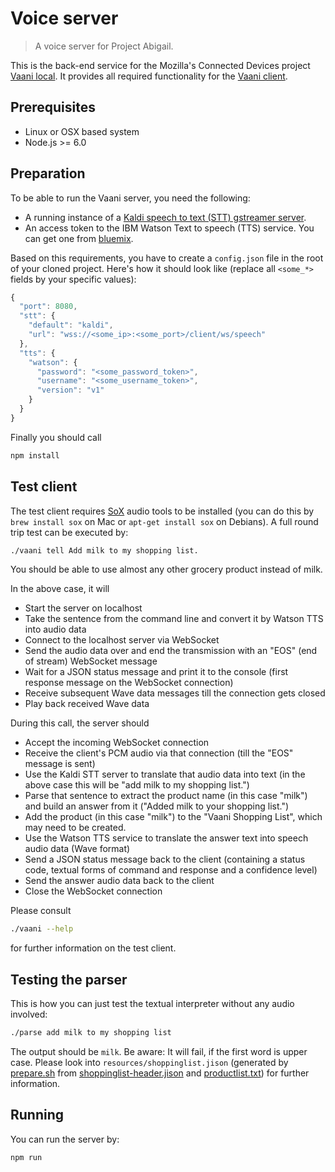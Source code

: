 # Voice server

> A voice server for Project Abigail.

This is the back-end service for the Mozilla's Connected Devices project [Vaani local](https://wiki.mozilla.org/Vaani).
It provides all required functionality for the [Vaani client](https://github.com/mozilla/vaani.client).

Prerequisites
-----------
- Linux or OSX based system
- Node.js >= 6.0

Preparation
-----------
To be able to run the Vaani server, you need the following:
- A running instance of a [Kaldi speech to text (STT) gstreamer server](https://github.com/alumae/kaldi-gstreamer-server).
- An access token to the IBM Watson Text to speech (TTS) service. You can get one from [bluemix](https://bluemix.net).

Based on this requirements, you have to create a ```config.json``` file in the root of your cloned project. Here's how it should look like (replace all ```<some_*>``` fields by your specific values):

``` javascript
{
  "port": 8080,
  "stt": {
    "default": "kaldi",
    "url": "wss://<some_ip>:<some_port>/client/ws/speech"
  },
  "tts": {
    "watson": {
      "password": "<some_password_token>",
      "username": "<some_username_token>",
      "version": "v1"
    }
  }
}
```

Finally you should call
``` sh
npm install
```

Test client
-----------
The test client requires [SoX](http://sox.sourceforge.net/) audio tools to be installed (you can do this by ```brew install sox``` on Mac or ```apt-get install sox``` on Debians).
A full round trip test can be executed by:
``` sh
./vaani tell Add milk to my shopping list.
```
You should be able to use almost any other grocery product instead of milk.

In the above case, it will
- Start the server on localhost
- Take the sentence from the command line and convert it by Watson TTS into audio data
- Connect to the localhost server via WebSocket
- Send the audio data over and end the transmission with an "EOS" (end of stream) WebSocket message
- Wait for a JSON status message and print it to the console (first response message on the WebSocket connection)
- Receive subsequent Wave data messages till the connection gets closed
- Play back received Wave data

During this call, the server should
- Accept the incoming WebSocket connection
- Receive the client's PCM audio via that connection (till the "EOS" message is sent)
- Use the Kaldi STT server to translate that audio data into text (in the above case this will be "add milk to my shopping list.")
- Parse that sentence to extract the product name (in this case "milk") and build an answer from it ("Added milk to your shopping list.")
- Add the product (in this case "milk") to the "Vaani Shopping List", which may need to be created.
- Use the Watson TTS service to translate the answer text into speech audio data (Wave format)
- Send a JSON status message back to the client (containing a status code, textual forms of command and response and a confidence level)
- Send the answer audio data back to the client
- Close the WebSocket connection

Please consult
``` sh
./vaani --help
```
for further information on the test client.

Testing the parser
------------------
This is how you can just test the textual interpreter without any audio involved:
``` sh
./parse add milk to my shopping list
```
The output should be ```milk```. Be aware: It will fail, if the first word is upper case. Please look into ```resources/shoppinglist.jison``` (generated by
    [prepare.sh](https://github.com/mozilla/vaani.server/blob/master/resources/prepare.sh) from
    [shoppinglist-header.jison](https://github.com/mozilla/vaani.server/blob/master/resources/shoppinglist-header.jison) and
    [productlist.txt](https://github.com/mozilla/vaani.server/blob/master/resources/productlist.txt))
    for further information.

Running
-------
You can run the server by:
``` sh
npm run
```
